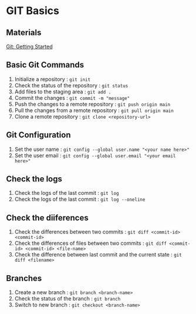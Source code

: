 # GIT Basics  
## Materials
[Git: Getting Started](https://git-scm.com/book/en/v2/Getting-Started-Installing-Git)
## Basic Git Commands
1. Initialize a repository : `git init`
1. Check the status of the repository : `git status`
1. Add files to the staging area : `git add .`
1. Commit the changes : `git commit -m "message"`
1. Push the changes to a remote repository : `git push origin main`
1. Pull the changes from a remote repository : `git pull origin main`
1. Clone a remote repository : `git clone <repository-url>`

## Git Configuration
1. Set the user name : `git config --global user.name "<your name here>"`
1. Set the user email : `git config --global user.email "<your email here>"`

## Check the logs
1. Check the logs of the last commit : `git log`
1. Check the logs of the last commit : `git log --oneline`

## Check the diiferences
1. Check the differences between two commits : `git diff <commit-id> <commit-id>`
1. Check the differences of files between two commits : `git diff <commit-id> <commit-id> <file-name>`
1. Check the difference between last commit and the current state : `git diff <filename>`

## Branches
1. Create a new branch : `git branch <branch-name>`
1. Check the status of the branch : `git branch`
1. Switch to new branch : `git checkout <branch-name>`

